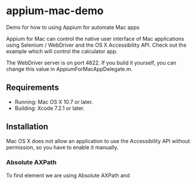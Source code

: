 # appium-mac-demo
Demo for how to using Appium for automate Mac apps 

Appium for Mac can control the native user interface of Mac applications using Selenium / WebDriver and the OS X Accessibility API. Check out the example which will control the calculator app.

The WebDriver server is on port 4622. If you build it yourself, you can change this value in AppiumForMacAppDelegate.m.

## Requirements
* Running: Mac OS X 10.7 or later.
* Building: Xcode 7.2.1 or later. 

## Installation
Mac OS X does not allow an application to use the Accessibility API without permission, so you have to enable it manually.





### Absolute AXPath
To find element we are using Absolute AXPath and
